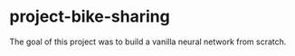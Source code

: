 # project-bike-sharing
The goal of this project was to build a vanilla neural network from scratch. 
